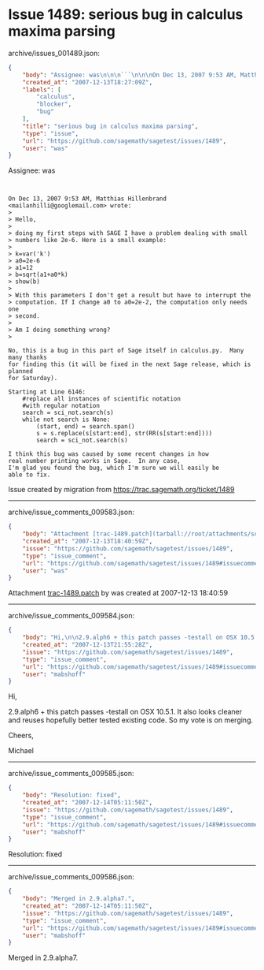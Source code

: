 # Issue 1489: serious bug in calculus maxima parsing

archive/issues_001489.json:
```json
{
    "body": "Assignee: was\n\n\n```\n\n\nOn Dec 13, 2007 9:53 AM, Matthias Hillenbrand <mailanhilli@googlemail.com> wrote:\n> \n> Hello,\n> \n> doing my first steps with SAGE I have a problem dealing with small\n> numbers like 2e-6. Here is a small example:\n> \n> k=var('k')\n> a0=2e-6\n> a1=12\n> b=sqrt(a1+a0*k)\n> show(b)\n> \n> With this parameters I don't get a result but have to interrupt the\n> computation. If I change a0 to a0=2e-2, the computation only needs one\n> second.\n> \n> Am I doing something wrong?\n> \n\nNo, this is a bug in this part of Sage itself in calculus.py.  Many many thanks\nfor finding this (it will be fixed in the next Sage release, which is planned\nfor Saturday). \n\nStarting at Line 6146:\n    #replace all instances of scientific notation\n    #with regular notation\n    search = sci_not.search(s)\n    while not search is None:\n        (start, end) = search.span()\n        s = s.replace(s[start:end], str(RR(s[start:end])))\n        search = sci_not.search(s)\n\nI think this bug was caused by some recent changes in how\nreal number printing works in Sage.  In any case,\nI'm glad you found the bug, which I'm sure we will easily be\nable to fix.   \n```\n\n\nIssue created by migration from https://trac.sagemath.org/ticket/1489\n\n",
    "created_at": "2007-12-13T18:27:09Z",
    "labels": [
        "calculus",
        "blocker",
        "bug"
    ],
    "title": "serious bug in calculus maxima parsing",
    "type": "issue",
    "url": "https://github.com/sagemath/sagetest/issues/1489",
    "user": "was"
}
```
Assignee: was


```


On Dec 13, 2007 9:53 AM, Matthias Hillenbrand <mailanhilli@googlemail.com> wrote:
> 
> Hello,
> 
> doing my first steps with SAGE I have a problem dealing with small
> numbers like 2e-6. Here is a small example:
> 
> k=var('k')
> a0=2e-6
> a1=12
> b=sqrt(a1+a0*k)
> show(b)
> 
> With this parameters I don't get a result but have to interrupt the
> computation. If I change a0 to a0=2e-2, the computation only needs one
> second.
> 
> Am I doing something wrong?
> 

No, this is a bug in this part of Sage itself in calculus.py.  Many many thanks
for finding this (it will be fixed in the next Sage release, which is planned
for Saturday). 

Starting at Line 6146:
    #replace all instances of scientific notation
    #with regular notation
    search = sci_not.search(s)
    while not search is None:
        (start, end) = search.span()
        s = s.replace(s[start:end], str(RR(s[start:end])))
        search = sci_not.search(s)

I think this bug was caused by some recent changes in how
real number printing works in Sage.  In any case,
I'm glad you found the bug, which I'm sure we will easily be
able to fix.   
```


Issue created by migration from https://trac.sagemath.org/ticket/1489





---

archive/issue_comments_009583.json:
```json
{
    "body": "Attachment [trac-1489.patch](tarball://root/attachments/some-uuid/ticket1489/trac-1489.patch) by was created at 2007-12-13 18:40:59",
    "created_at": "2007-12-13T18:40:59Z",
    "issue": "https://github.com/sagemath/sagetest/issues/1489",
    "type": "issue_comment",
    "url": "https://github.com/sagemath/sagetest/issues/1489#issuecomment-9583",
    "user": "was"
}
```

Attachment [trac-1489.patch](tarball://root/attachments/some-uuid/ticket1489/trac-1489.patch) by was created at 2007-12-13 18:40:59



---

archive/issue_comments_009584.json:
```json
{
    "body": "Hi,\n\n2.9.alph6 + this patch passes -testall on OSX 10.5.1. It also looks cleaner and reuses hopefully better tested existing code. So my vote is on merging.\n\nCheers,\n\nMichael",
    "created_at": "2007-12-13T21:55:28Z",
    "issue": "https://github.com/sagemath/sagetest/issues/1489",
    "type": "issue_comment",
    "url": "https://github.com/sagemath/sagetest/issues/1489#issuecomment-9584",
    "user": "mabshoff"
}
```

Hi,

2.9.alph6 + this patch passes -testall on OSX 10.5.1. It also looks cleaner and reuses hopefully better tested existing code. So my vote is on merging.

Cheers,

Michael



---

archive/issue_comments_009585.json:
```json
{
    "body": "Resolution: fixed",
    "created_at": "2007-12-14T05:11:50Z",
    "issue": "https://github.com/sagemath/sagetest/issues/1489",
    "type": "issue_comment",
    "url": "https://github.com/sagemath/sagetest/issues/1489#issuecomment-9585",
    "user": "mabshoff"
}
```

Resolution: fixed



---

archive/issue_comments_009586.json:
```json
{
    "body": "Merged in 2.9.alpha7.",
    "created_at": "2007-12-14T05:11:50Z",
    "issue": "https://github.com/sagemath/sagetest/issues/1489",
    "type": "issue_comment",
    "url": "https://github.com/sagemath/sagetest/issues/1489#issuecomment-9586",
    "user": "mabshoff"
}
```

Merged in 2.9.alpha7.
